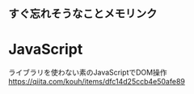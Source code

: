 ## すぐ忘れそうなことメモリンク

# JavaScript

ライブラリを使わない素のJavaScriptでDOM操作　　
https://qiita.com/kouh/items/dfc14d25ccb4e50afe89
